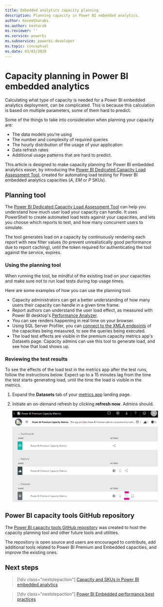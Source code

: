 ```yaml
---
title: Embedded analytics capacity planning
description: Planning capacity in Power BI embedded analytics.
author: KesemSharabi
ms.author: kesharab
ms.reviewer: ''
ms.service: powerbi
ms.subservice: powerbi-developer
ms.topic: conceptual
ms.date: 03/03/2020 
---
```


# Capacity planning in Power BI embedded analytics

Calculating what type of capacity is needed for a Power BI embedded analytics deployment, can be complicated. This is because this calculation is based on multiple parameters, some of them hard to predict.

Some of the things to take into consideration when planning your capacity are:

* The data models you're using
* The number and complexity of required queries
* The hourly distribution of the usage of your application
* Data refresh rates
* Additional usage patterns that are hard to predict.

This article is designed to make capacity planning for Power BI embedded analytics easier, by introducing the [Power BI Dedicated Capacity Load Assessment Tool](https://github.com/microsoft/PowerBI-Tools-For-Capacities/tree/master/LoadTestingPowerShellTool/), created for automating load testing for Power BI embedded analytics capacities (*A*, *EM* or *P* SKUs).

## Planning tool

 The [Power BI Dedicated Capacity Load Assessment Tool](https://github.com/microsoft/PowerBI-Tools-For-Capacities/tree/master/LoadTestingPowerShellTool/) can help you understand how much user load your capacity can handle. It uses PowerShell to create automated load tests against your capacities, and lets you choose which reports to test, and how many concurrent users to simulate.

The tool generates load on a capacity by continuously rendering each report with new filter values (to prevent unrealistically good performance due to report caching), until the token required for authenticating the tool against the service, expires.

### Using the planning tool

When running the tool, be mindful of the existing load on your capacities and make sure not to run load tests during top usage times.

Here are some examples of how you can use the planning tool.

* Capacity administrators can get a better understanding of how many users their capacity can handle in a given time frame.
* Report authors can understand the user load effect, as measured with Power BI desktop's [Performance Analyzer](../../create-reports/desktop-performance-analyzer.md).
* You can see renders happening in real time on your browser.
* Using SQL Server Profiler, you can [connect to the XMLA endpoints](https://powerbi.microsoft.com/blog/power-bi-open-platform-connectivity-with-xmla-endpoints-public-preview/) of the capacities being measured, to see the queries being executed.
* The load test effects are visible in the premium capacity metrics app's Datasets page. Capacity admins can use this tool to generate load, and see how that load shows up.

### Reviewing the test results

To see the effects of the load test in the metrics app after the test runs, follow the instructions below. Expect up to a 15 minutes lag from the time the test starts generating load, until the time the load is visible in the metrics.

1. Expand the **Datasets** tab of your [metrics app](../../admin/service-admin-premium-monitor-capacity.md) landing page.
2. Initiate an on-demand refresh by clicking **refresh now**. Admins should.

    ![Power BI premium capacity metrics](media/embedded-capacity-planning/embedded-capacity-planning.png)

## Power BI capacity tools GitHub repository

The [Power BI capacity tools GitHub repository](https://github.com/microsoft/PowerBI-Tools-For-Capacities) was created to host the capacity planning tool and other future tools and utilities.

The repository is open source and users are encouraged to contribute, add additional tools related to Power BI Premium and Embedded capacities, and improve the existing ones.

## Next steps

> [!div class="nextstepaction"]
>[Capacity and SKUs in Power BI embedded analytics](embedded-capacity.md)

> [!div class="nextstepaction"]
>[Power BI Embedded performance best practices](embedded-performance-best-practices.md)